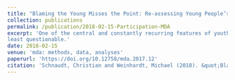 ```yaml
---
title: "Blaming the Young Misses the Point: Re-assessing Young People’s Political Participation over Time Using the ‘Identity-equivalence Procedure’ (peer-reviewed journal article)"
collection: publications
permalink: /publication/2018-02-15-Participation-MDA
excerpt: 'One of the central and constantly recurring features of youth participation studies is the depiction of young people and adolescents as the future of democratic politics. According to previous research, however, young people exhibit generally lower levels of political participation than adults and show decreasing trends in their political activities over time. In this study, we argue that, in order to arrive at meaningful conclusions about young and adult people’s political participation over time, ‘construct-equivalent’ rather than identical instruments of political participation across different age groups and time points should be used. Applying the so called ‘identity-equivalence procedure’ for political participation across three different age groups and the time period 2002-2014 using data from the European Social Survey (ESS), our results indicate that (1) the concrete manifestations of the concept of political participation differ across young and adult people and over time and (2) levels of political participation are quite similar for young and adult people and increasing from 2002-2014. Therefore, the commonly employed strategy of applying identical instruments of political participation across age groups and time points appears at 
least questionable.'
date: 2018-02-15
venue: 'mda: methods, data, analyses'
paperurl: 'https://doi.org/10.12758/mda.2017.12'
citation: 'Schnaudt, Christian and Weinhardt, Michael (2018). &quot;Blaming the Young Misses the Point: Re-assessing Young People’s Political Participation over Time Using the ‘Identity-equivalence Procedure’.&quot; <i>mda: methods, data, analyses</i> 12(2), 309-334.'
---
```

